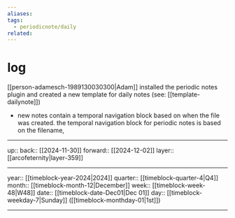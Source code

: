 ```yaml
---
aliases: 
tags:
  - periodicnote/daily
related:
---
```


# log

[[person-adamesch-1989130030300|Adam]] installed the periodic notes plugin and created a new template for daily notes (see: [[template-dailynote]])

- new notes contain a temporal navigation block based on when the file was created. the temporal navigation block for periodic notes is based on the filename, 

***

up:: 
back:: [[2024-11-30]]
forward:: [[2024-12-02]]
layer:: [[arcofeternity|layer-359]]

***

year:: [[timeblock-year-2024|2024]]
quarter:: [[timeblock-quarter-4|Q4]]
month:: [[timeblock-month-12|December]]
week:: [[timeblock-week-48|W48]]
date:: [[timeblock-date-Dec01|Dec 01]]
day:: [[timeblock-weekday-7|Sunday]] ([[timeblock-monthday-01|1st]])

***
